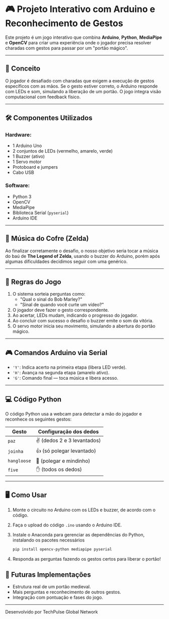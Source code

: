 
# 🎮 Projeto Interativo com Arduino e Reconhecimento de Gestos

Este projeto é um jogo interativo que combina **Arduino**, **Python**, **MediaPipe** e **OpenCV** para criar uma experiência onde o jogador precisa resolver charadas com gestos para passar por um "portão mágico".

---

## 🧠 Conceito

O jogador é desafiado com charadas que exigem a execução de gestos específicos com as mãos. Se o gesto estiver correto, o Arduino responde com LEDs e som, simulando a liberação de um portão. O jogo integra visão computacional com feedback físico.

---

## 🛠️ Componentes Utilizados

### Hardware:
- 1 Arduino Uno
- 2 conjuntos de LEDs (vermelho, amarelo, verde)
- 1 Buzzer (ativo)
- 1 Servo motor 
- Protoboard e jumpers
- Cabo USB

### Software:
- Python 3
- OpenCV
- MediaPipe
- Biblioteca Serial (`pyserial`)
- Arduino IDE

---

## 🎵 Música do Cofre (Zelda)

Ao finalizar corretamente o desafio, o nosso objetivo seria tocar a música do baú de **The Legend of Zelda**, usando o buzzer do Arduino, porém após algumas dificuldades decidimos seguir com uma genérico.

---

## 🧩 Regras do Jogo

1. O sistema sorteia perguntas como:
   - "Qual o sinal do Bob Marley?"
   - "Sinal de quando você curte um vídeo?"
2. O jogador deve fazer o gesto correspondente.
3. Ao acertar, LEDs mudam, indicando o progresso do jogador.
4. Ao concluir com sucesso o desafio o buzzer emite o som da vitória.
5. O servo motor inicia seu movimento, simulando a abertura do portão mágico.

---

## 🎮 Comandos Arduino via Serial

- `'Y'`: Indica acerto na primeira etapa (libera LED verde).
- `'H'`: Avança na segunda etapa (amarelo ativo).
- `'G'`: Comando final — toca música e libera acesso.
  
---

## 💻 Código Python

O código Python usa a webcam para detectar a mão do jogador e reconhece os seguintes gestos:

| Gesto       | Configuração dos dedos |
|-------------|------------------------|
| `paz`     | ✌ (dedos 2 e 3 levantados) |
| `joinha` | 👍 (só polegar levantado) |
| `hangloose` | 🤙 (polegar e mindinho) |
| `five`      | ✋ (todos os dedos)     |

---

## 🖥️ Como Usar

1. Monte o circuito no Arduino com os LEDs e buzzer, de acordo com o código.
2. Faça o upload do código `.ino` usando o Arduino IDE.
3. Instale o Anaconda para gerenciar as dependências do Python, instalando os pacotes necessários

   ```bash
   pip install opencv-python mediapipe pyserial
   ```

4. Responda as perguntas fazendo os gestos certos para liberar o portão!


## 🚀 Futuras Implementações

- Estrutura real de um portão medieval.
- Mais perguntas e reconhecimento de outros gestos.
- Integração com pontuação e fases do jogo.

---

Desenvolvido por TechPulse Global Network
